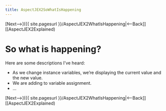 ```yaml
---
title: AspectJEX2SoWhatIsHappening
---
```

[Next-->]({{ site.pagesurl }}/AspectJEX2WhatIsHappening|<--Back]] [[AspectJEX2Explained)

# So what is happening?
Here are some descriptions I’ve heard:
* As we change instance variables, we’re displaying the current value and the new value.
* We are adding to variable assignment.
* ...

[Next-->]({{ site.pagesurl }}/AspectJEX2WhatIsHappening|<--Back]] [[AspectJEX2Explained)